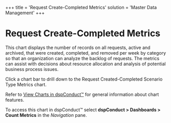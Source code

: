+++
title = 'Request Create-Completed Metrics'
solution = 'Master Data Management'
+++

# Request Create-Completed Metrics

This chart displays the number of records on all requests, active and
archived, that were created, completed, and removed per week by category
so that an organization can analyze the backlog of requests. The metrics
can assist with decisions about resource allocation and analysis of
potential business process issues.

Click a chart bar to drill down to the Request Created-Completed
Scenario Type Metrics chart.

Refer to <span>[View Charts in
dspConduct™](../Use_Cases/View_Charts.htm)</span> for general
information about chart features.

To access this chart in dspConduct<span>™ </span>select **dspConduct \>
Dashboards \> Count Metrics** in the *Navigation* pane.
